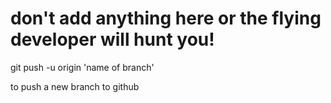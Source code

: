 # don't add anything here or the flying developer will hunt you!

git push -u origin 'name of branch'

to push a new branch to github

